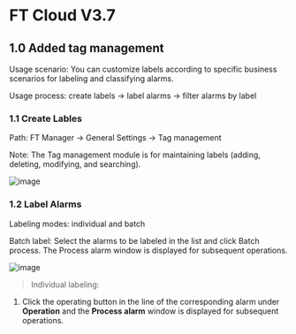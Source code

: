 # FT Cloud V3.7

## 1.0 Added tag management

Usage scenario: You can customize labels according to specific business scenarios for labeling and classifying alarms.

Usage process: create labels → label alarms → filter alarms by label

### 1.1 Create Lables

Path: FT Manager → General Settings → Tag management

Note: The Tag management module is for maintaining labels (adding, deleting, modifying, and searching).

![image](https://user-images.githubusercontent.com/108051469/177295244-edddc994-f379-465f-8f59-5f0534f6a64b.png)

### 1.2 Label Alarms

Labeling modes: individual and batch

Batch label: Select the alarms to be labeled in the list and click Batch process. The Process alarm window is displayed for subsequent operations.

![image](https://user-images.githubusercontent.com/108051469/177295438-069bd887-1cd3-4f43-8d73-6281c825e98b.png)

> Individual labeling:
1) Click the operating button in the line of the corresponding alarm under **Operation** and the **Process alarm** window is displayed for subsequent operations.


